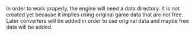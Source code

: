 In order to work properly, the engine will need a data directory. 
It is not created yet because it implies using original game data that are not free. 
Later converters will be added in order to use original data and maybe free data will be added.
